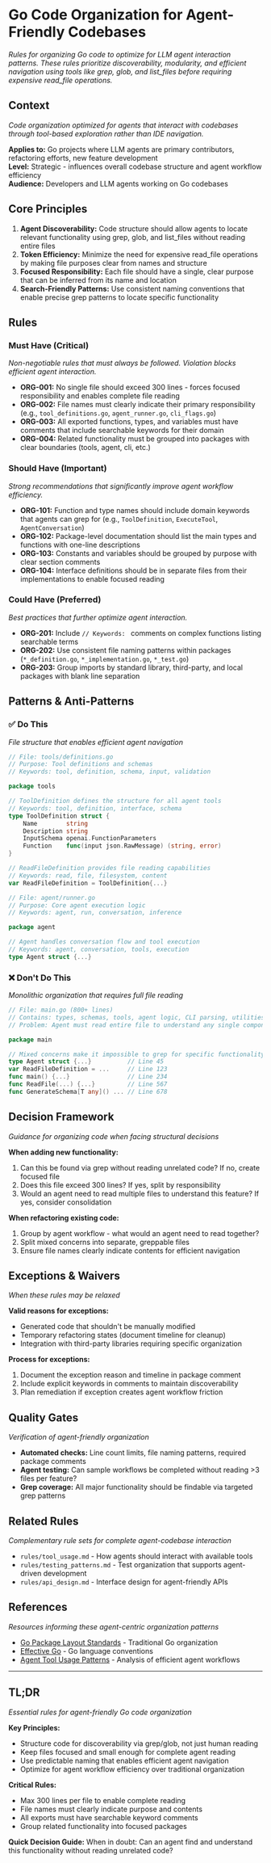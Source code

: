# Go Code Organization for Agent-Friendly Codebases

*Rules for organizing Go code to optimize for LLM agent interaction patterns. These rules prioritize discoverability, modularity, and efficient navigation using tools like grep, glob, and list_files before requiring expensive read_file operations.*

## Context

*Code organization optimized for agents that interact with codebases through tool-based exploration rather than IDE navigation.*

**Applies to:** Go projects where LLM agents are primary contributors, refactoring efforts, new feature development  
**Level:** Strategic - influences overall codebase structure and agent workflow efficiency  
**Audience:** Developers and LLM agents working on Go codebases

## Core Principles

1. **Agent Discoverability:** Code structure should allow agents to locate relevant functionality using grep, glob, and list_files without reading entire files
2. **Token Efficiency:** Minimize the need for expensive read_file operations by making file purposes clear from names and structure
3. **Focused Responsibility:** Each file should have a single, clear purpose that can be inferred from its name and location
4. **Search-Friendly Patterns:** Use consistent naming conventions that enable precise grep patterns to locate specific functionality

## Rules

### Must Have (Critical)
*Non-negotiable rules that must always be followed. Violation blocks efficient agent interaction.*

- **ORG-001:** No single file should exceed 300 lines - forces focused responsibility and enables complete file reading
- **ORG-002:** File names must clearly indicate their primary responsibility (e.g., `tool_definitions.go`, `agent_runner.go`, `cli_flags.go`)  
- **ORG-003:** All exported functions, types, and variables must have comments that include searchable keywords for their domain
- **ORG-004:** Related functionality must be grouped into packages with clear boundaries (tools, agent, cli, etc.)

### Should Have (Important)
*Strong recommendations that significantly improve agent workflow efficiency.*

- **ORG-101:** Function and type names should include domain keywords that agents can grep for (e.g., `ToolDefinition`, `ExecuteTool`, `AgentConversation`)
- **ORG-102:** Package-level documentation should list the main types and functions with one-line descriptions
- **ORG-103:** Constants and variables should be grouped by purpose with clear section comments
- **ORG-104:** Interface definitions should be in separate files from their implementations to enable focused reading

### Could Have (Preferred)
*Best practices that further optimize agent interaction.*

- **ORG-201:** Include `// Keywords: ` comments on complex functions listing searchable terms
- **ORG-202:** Use consistent file naming patterns within packages (`*_definition.go`, `*_implementation.go`, `*_test.go`)
- **ORG-203:** Group imports by standard library, third-party, and local packages with blank line separation

## Patterns & Anti-Patterns

### ✅ Do This
*File structure that enables efficient agent navigation*

```go
// File: tools/definitions.go
// Purpose: Tool definitions and schemas
// Keywords: tool, definition, schema, input, validation

package tools

// ToolDefinition defines the structure for all agent tools
// Keywords: tool, definition, interface, schema
type ToolDefinition struct {
    Name        string
    Description string
    InputSchema openai.FunctionParameters
    Function    func(input json.RawMessage) (string, error)
}

// ReadFileDefinition provides file reading capabilities
// Keywords: read, file, filesystem, content
var ReadFileDefinition = ToolDefinition{...}
```

```go
// File: agent/runner.go  
// Purpose: Core agent execution logic
// Keywords: agent, run, conversation, inference

package agent

// Agent handles conversation flow and tool execution
// Keywords: agent, conversation, tools, execution
type Agent struct {...}
```

### ❌ Don't Do This
*Monolithic organization that requires full file reading*

```go
// File: main.go (800+ lines)
// Contains: types, schemas, tools, agent logic, CLI parsing, utilities
// Problem: Agent must read entire file to understand any single component

package main

// Mixed concerns make it impossible to grep for specific functionality
type Agent struct {...}          // Line 45
var ReadFileDefinition = ...     // Line 123  
func main() {...}                // Line 234
func ReadFile(...) {...}         // Line 567
func GenerateSchema[T any]() ... // Line 678
```

## Decision Framework

*Guidance for organizing code when facing structural decisions*

**When adding new functionality:**
1. Can this be found via grep without reading unrelated code? If no, create focused file
2. Does this file exceed 300 lines? If yes, split by responsibility
3. Would an agent need to read multiple files to understand this feature? If yes, consider consolidation

**When refactoring existing code:**
1. Group by agent workflow - what would an agent need to read together?
2. Split mixed concerns into separate, greppable files  
3. Ensure file names clearly indicate contents for efficient navigation

## Exceptions & Waivers

*When these rules may be relaxed*

**Valid reasons for exceptions:**
- Generated code that shouldn't be manually modified
- Temporary refactoring states (document timeline for cleanup)
- Integration with third-party libraries requiring specific organization

**Process for exceptions:**
1. Document the exception reason and timeline in package comment
2. Include explicit keywords in comments to maintain discoverability
3. Plan remediation if exception creates agent workflow friction

## Quality Gates

*Verification of agent-friendly organization*

- **Automated checks:** Line count limits, file naming patterns, required package comments
- **Agent testing:** Can sample workflows be completed without reading >3 files per feature?  
- **Grep coverage:** All major functionality should be findable via targeted grep patterns

## Related Rules

*Complementary rule sets for complete agent-codebase interaction*

- `rules/tool_usage.md` - How agents should interact with available tools
- `rules/testing_patterns.md` - Test organization that supports agent-driven development
- `rules/api_design.md` - Interface design for agent-friendly APIs

## References

*Resources informing these agent-centric organization patterns*

- [Go Package Layout Standards](https://github.com/golang-standards/project-layout) - Traditional Go organization  
- [Effective Go](https://golang.org/doc/effective_go.html) - Go language conventions
- [Agent Tool Usage Patterns](internal) - Analysis of efficient agent workflows

---

## TL;DR

*Essential rules for agent-friendly Go code organization*

**Key Principles:**
- Structure code for discoverability via grep/glob, not just human reading
- Keep files focused and small enough for complete agent reading
- Use predictable naming that enables efficient agent navigation
- Optimize for agent workflow efficiency over traditional organization

**Critical Rules:**
- Max 300 lines per file to enable complete reading
- File names must clearly indicate purpose and contents  
- All exports must have searchable keyword comments
- Group related functionality into focused packages

**Quick Decision Guide:**
When in doubt: Can an agent find and understand this functionality without reading unrelated code?